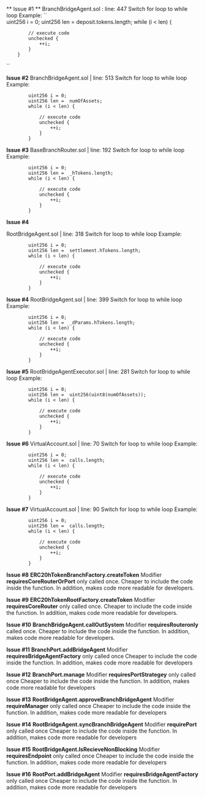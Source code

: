 ** Issue #1 **
BranchBridgeAgent.sol : line: 447 
Switch for loop to while loop
Example:
``		
        uint256 i = 0;
        uint256 len =  deposit.tokens.length;
        while (i < len) {
           
            // execute code
            unchecked {
                ++i;
            }
        }

``

**Issue #2**
BranchBridgeAgent.sol | line: 513 
Switch for loop to while loop
Example:
```
        uint256 i = 0;
        uint256 len =  numOfAssets;
        while (i < len) {
           
            // execute code
            unchecked {
                ++i;
            }
        }
```

**Issue #3**
BaseBranchRouter.sol | line: 192
Switch for loop to while loop
Example:
```
        uint256 i = 0;
        uint256 len =  _hTokens.length;
        while (i < len) {
           
            // execute code
            unchecked {
                ++i;
            }
        }
```

**Issue #4**

RootBridgeAgent.sol | line: 318 
Switch for loop to while loop
Example:
```
        uint256 i = 0;
        uint256 len =  settlement.hTokens.length;
        while (i < len) {
           
            // execute code
            unchecked {
                ++i;
            }
        }
```

**Issue #4**
RootBridgeAgent.sol | line: 399 
Switch for loop to while loop
Example:
```
        uint256 i = 0;
        uint256 len =  _dParams.hTokens.length;
        while (i < len) {
           
            // execute code
            unchecked {
                ++i;
            }
        }
```

**Issue #5**
RootBridgeAgentExecutor.sol | line: 281 
Switch for loop to while loop
Example:
```
        uint256 i = 0;
        uint256 len =  uint256(uint8(numOfAssets));
        while (i < len) {
           
            // execute code
            unchecked {
                ++i;
            }
        }
```

**Issue #6**
VirtualAccount.sol | line: 70
Switch for loop to while loop
Example:
```
        uint256 i = 0;
        uint256 len =  calls.length;
        while (i < len) {
           
            // execute code
            unchecked {
                ++i;
            }
        }
```

**Issue #7**
VirtualAccount.sol | line: 90 
Switch for loop to while loop
Example:
```
        uint256 i = 0;
        uint256 len =  calls.length;
        while (i < len) {
           
            // execute code
            unchecked {
                ++i;
            }
        }
```
**Issue #8**
**ERC20hTokenBranchFactory.createToken**
Modifier **requiresCoreRouterOrPort** only called once.
Cheaper to include the code inside the function. In addition, makes code more readable for developers.

**Issue #9** 
**ERC20hTokenRootFactory.createToken**
Modifier **requiresCoreRouter** only called once.
Cheaper to include the code inside the function. In addition, makes code more readable for developers. 

**Issue #10**
**BranchBridgeAgent.callOutSystem**
Modifier **requiresRouteronly** called once.
Cheaper to include the code inside the function. In addition, makes code more readable for developers. 

**Issue #11**
**BranchPort.addBridgeAgent** 
Modifier **requiresBridgeAgentFactory** only called once
Cheaper to include the code inside the function. In addition, makes code more readable for developers

**Issue #12**
**BranchPort.manage**
Modifier **requiresPortStrategey** only called once
Cheaper to include the code inside the function. In addition, makes code more readable for developers

**Issue #13**
**RootBridgeAgent.approveBranchBridgeAgent**
Modifier **requireManager** only called once
Cheaper to include the code inside the function. In addition, makes code more readable for developers

**Issue #14**
**RootBridgeAgent.syncBranchBridgeAgent**
Modifier **requirePort** only called once
Cheaper to include the code inside the function. In addition, makes code more readable for developers

**Issue #15**
**RootBridgeAgent.lsRecieveNonBlocking**
Modifier **requiresEndpoint** only called once
Cheaper to include the code inside the function. In addition, makes code more readable for developers

**Issue #16**
**RootPort.addBridgeAgent**
Modifier **requiresBridgeAgentFactory** only called once
Cheaper to include the code inside the function. In addition, makes code more readable for developers


















